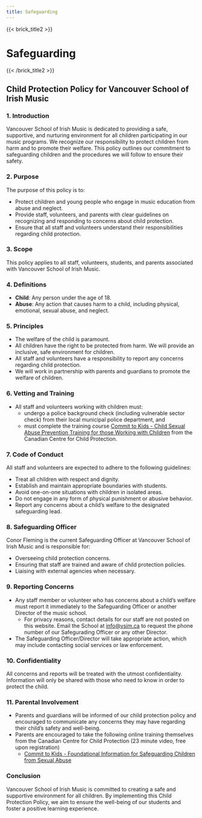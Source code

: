 ```yaml
---
title: Safeguarding
---
```

{{< brick_title2 >}}

# Safeguarding

{{< /brick_title2 >}}

## Child Protection Policy for Vancouver School of Irish Music

### 1. Introduction

Vancouver School of Irish Music is dedicated to providing a safe, supportive, and nurturing environment for all children participating in our music programs. 
We recognize our responsibility to protect children from harm and to promote their welfare. 
This policy outlines our commitment to safeguarding children and the procedures we will follow to ensure their safety.

### 2. Purpose

The purpose of this policy is to:
- Protect children and young people who engage in music education from abuse and neglect.
- Provide staff, volunteers, and parents with clear guidelines on recognizing and responding to concerns about child protection.
- Ensure that all staff and volunteers understand their responsibilities regarding child protection.

### 3. Scope

This policy applies to all staff, volunteers, students, and parents associated with Vancouver School of Irish Music.

### 4. Definitions

- **Child**: Any person under the age of 18.
- **Abuse**: Any action that causes harm to a child, including physical, emotional, sexual abuse, and neglect.

### 5. Principles

- The welfare of the child is paramount.
- All children have the right to be protected from harm. We will provide an inclusive, safe environment for children.
- All staff and volunteers have a responsibility to report any concerns regarding child protection.
- We will work in partnership with parents and guardians to promote the welfare of children.

### 6. Vetting and Training

- All staff and volunteers working with children must:
   - undergo a police background check (including vulnerable sector check) from their local municipal police department, and
   - must complete the training course [Commit to Kids - Child Sexual Abuse Prevention Training for those Working with Children](https://protectchildren.ca/en/get-involved/online-training/commit-to-kids/) from the Canadian Centre for Child Protection.

### 7. Code of Conduct

All staff and volunteers are expected to adhere to the following guidelines:
- Treat all children with respect and dignity.
- Establish and maintain appropriate boundaries with students.
- Avoid one-on-one situations with children in isolated areas.
- Do not engage in any form of physical punishment or abusive behavior.
- Report any concerns about a child’s welfare to the designated safeguarding lead.

### 8. Safeguarding Officer

Conor Fleming is the current Safeguarding Officer at Vancouver School of Irish Music and is responsible for:
- Overseeing child protection concerns.
- Ensuring that staff are trained and aware of child protection policies.
- Liaising with external agencies when necessary.

### 9. Reporting Concerns

- Any staff member or volunteer who has concerns about a child’s welfare must report it immediately to the Safeguarding Officer or another Director of the music school.
   - For privacy reasons, contact details for our staff are not posted on this website. Email the School at [info@vsim.ca](mailto:info@vsim.ca) to request the phone number of our Safegurading Officer or any other Director. 
- The Safeguarding Officer/Director will take appropriate action, which may include contacting social services or law enforcement.

### 10. Confidentiality

All concerns and reports will be treated with the utmost confidentiality. Information will only be shared with those who need to know in order to protect the child.

### 11. Parental Involvement

- Parents and guardians will be informed of our child protection policy and encouraged to communicate any concerns they may have regarding their child’s safety and well-being.
- Parents are encouraged to take the following online training themselves from the Canadian Centre for Child Protection (23 minute video, free upon registration)
   - [Commit to Kids - Foundational Information for Safeguarding Children from Sexual Abuse](https://protectchildren.ca/en/get-involved/online-training/commit-to-kids-foundation-safeguarding-children/)

### Conclusion

Vancouver School of Irish Music is committed to creating a safe and supportive environment for all children. By implementing this Child Protection Policy, we aim to ensure the well-being of our students and foster a positive learning experience.

